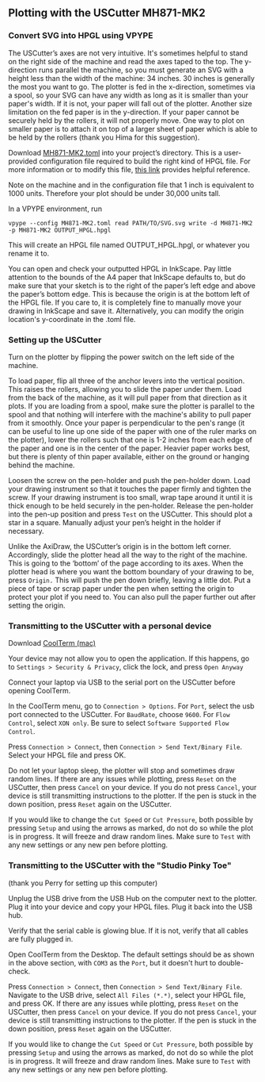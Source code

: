 ## Plotting with the USCutter MH871-MK2

### Convert SVG into HPGL using VPYPE

The USCutter’s axes are not very intuitive. It's sometimes helpful to stand on the right side of the machine and read the axes taped to the top. The y-direction runs parallel the machine, so you must generate an SVG with a height less than the width of the machine: 34 inches. 30 inches is generally the most you want to go. The plotter is fed in the x-direction, sometimes via a spool, so your SVG can have any width as long as it is smaller than your paper's width. If it is not, your paper will fall out of the plotter. Another size limitation on the fed paper is in the y-direction. If your paper cannot be securely held by the rollers, it will not properly move. One way to plot on smaller paper is to attach it on top of a larger sheet of paper which is able to be held by the rollers (thank you Hima for this suggestion).

Download [MH871-MK2.toml](https://github.com/benfordslaw/uscutter-MH871-MK2-plotting/blob/848abf4132b205ff69012ca5817c8e2a2e542445/MH871-MK2.toml) into your project’s directory. This is a user-provided configuration file required to build the right kind of HPGL file. For more information or to modify this file, [this link](https://vpype.readthedocs.io/en/latest/cookbook.html#faq-custom-hpgl-config) provides helpful reference.

Note on the machine and in the configuration file that 1 inch is equivalent to 1000 units. Therefore your plot should be under 30,000 units tall.

In a VPYPE environment, run

`vpype --config MH871-MK2.toml read PATH/TO/SVG.svg write -d MH871-MK2 -p MH871-MK2 OUTPUT_HPGL.hpgl`

This will create an HPGL file named OUTPUT_HPGL.hpgl, or whatever you rename it to.

You can open and check your outputted HPGL in InkScape. Pay little attention to the bounds of the A4 paper that InkScape defaults to, but do make sure that your sketch is to the right of the paper’s left edge and above the paper’s bottom edge. This is because the origin is at the bottom left of the HPGL file. If you care to, it is completely fine to manually move your drawing in InkScape and save it. Alternatively, you can modify the origin location's y-coordinate in the .toml file.

### Setting up the USCutter

Turn on the plotter by flipping the power switch on the left side of the machine. 

To load paper, flip all three of the anchor levers into the vertical position. This raises the rollers, allowing you to slide the paper under them. Load from the back of the machine, as it will pull paper from that direction as it plots. If you are loading from a spool, make sure the plotter is parallel to the spool and that nothing will interfere with the machine's ability to pull paper from it smoothly. Once your paper is perpendicular to the pen's range (it can be useful to line up one side of the paper with one of the ruler marks on the plotter), lower the rollers such that one is 1-2 inches from each edge of the paper and one is in the center of the paper. Heavier paper works best, but there is plenty of thin paper available, either on the ground or hanging behind the machine. 

Loosen the screw on the pen-holder and push the pen-holder down. Load your drawing instrument so that it touches the paper firmly and tighten the screw. If your drawing instrument is too small, wrap tape around it until it is thick enough to be held securely in the pen-holder. Release the pen-holder into the pen-up position and press `Test` on the USCutter. This should plot a star in a square. Manually adjust your pen’s height in the holder if necessary. 

Unlike the AxiDraw, the USCutter’s origin is in the bottom left corner. Accordingly, slide the plotter head all the way to the right of the machine. This is going to the ‘bottom’ of the page according to its axes. When the plotter head is where you want the bottom boundary of your drawing to be, press `Origin.` This will push the pen down briefly, leaving a little dot. Put a piece of tape or scrap paper under the pen when setting the origin to protect your plot if you need to. You can also pull the paper further out after setting the origin.

### Transmitting to the USCutter with a personal device

Download [CoolTerm (mac)](https://www.freeware.the-meiers.org/)

Your device may not allow you to open the application. If this happens, go to `Settings > Security & Privacy`, click the lock, and press `Open Anyway`

Connect your laptop via USB to the serial port on the USCutter before opening CoolTerm.

In the CoolTerm menu, go to `Connection > Options`. For `Port`, select the usb port connected to the USCutter. For `BaudRate`, choose `9600`. For `Flow Control`, select `XON only`. Be sure to select `Software Supported Flow Control`.

Press `Connection > Connect`, then `Connection > Send Text/Binary File`. Select your HPGL file and press OK. 

Do not let your laptop sleep, the plotter will stop and sometimes draw random lines. If there are any issues while plotting, press `Reset` on the USCutter, then press `Cancel` on your device. If you do not press `Cancel`, your device is still transmitting instructions to the plotter. If the pen is stuck in the down position, press `Reset` again on the USCutter.

If you would like to change the `Cut Speed` or `Cut Pressure`, both possible by pressing `Setup` and using the arrows as marked, do not do so while the plot is in progress. It will freeze and draw random lines. Make sure to `Test` with any new settings or any new pen before plotting.

### Transmitting to the USCutter with the "Studio Pinky Toe"

(thank you Perry for setting up this computer)

Unplug the USB drive from the USB Hub on the computer next to the plotter. Plug it into your device and copy your HPGL files. Plug it back into the USB hub.

Verify that the serial cable is glowing blue. If it is not, verify that all cables are fully plugged in.

Open CoolTerm from the Desktop. The default settings should be as shown in the above section, with `COM3` as the `Port`, but it doesn't hurt to double-check. 

Press `Connection > Connect`, then `Connection > Send Text/Binary File`. Navigate to the USB drive, select `All Files (*.*)`, select your HPGL file, and press OK. If there are any issues while plotting, press `Reset` on the USCutter, then press `Cancel` on your device. If you do not press `Cancel`, your device is still transmitting instructions to the plotter. If the pen is stuck in the down position, press `Reset` again on the USCutter.

If you would like to change the `Cut Speed` or `Cut Pressure`, both possible by pressing `Setup` and using the arrows as marked, do not do so while the plot is in progress. It will freeze and draw random lines. Make sure to `Test` with any new settings or any new pen before plotting.
